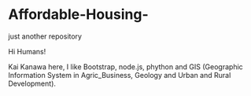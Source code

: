 # Affordable-Housing-
just another repository


Hi Humans!

Kai Kanawa here, I like Bootstrap, node.js, phython and GIS (Geographic Information System in Agric_Business, Geology and Urban and Rural Development).



